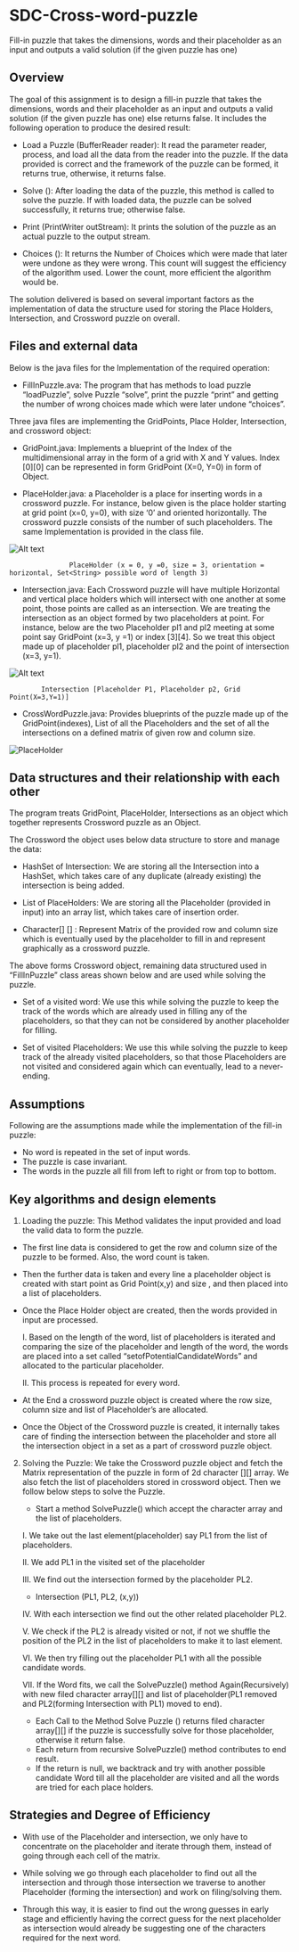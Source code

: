 # SDC-Cross-word-puzzle
Fill-in puzzle that takes the dimensions, words and their placeholder as an input and outputs a valid solution (if the given puzzle has one)


## Overview
 
The goal of this assignment is to design a fill-in puzzle that takes the dimensions, words and their placeholder as an input and outputs a valid solution (if the given puzzle has one) else returns false. It includes the following operation to produce the desired result:
 
* Load a Puzzle (BufferReader reader): 
It read the parameter reader, process, and load all the data from the reader into the puzzle. If the data provided is correct and the framework of the puzzle can be formed, it returns true, otherwise, it returns false.

* Solve ():
After loading the data of the puzzle, this method is called to solve the puzzle. If with loaded data, the puzzle can be solved successfully, it returns true; otherwise false. 
 
* Print (PrintWriter outStream):
It prints the solution of the puzzle as an actual puzzle to the output stream.
 
* Choices ():
It returns the Number of Choices which were made that later were undone as they were wrong. This count will suggest the efficiency of the algorithm used. Lower the count, more efficient the algorithm would be.
 
 
The solution delivered is based on several important factors as the implementation of data the structure used for storing the Place Holders, Intersection, and Crossword puzzle on overall.
 
 
## Files and external data
 
Below is the java files for the Implementation of the required operation:
 
* FillInPuzzle.ava:  The program that has methods to load puzzle “loadPuzzle”, solve Puzzle “solve”, print the puzzle “print” and getting the number of wrong choices made which were later undone “choices”.
 
 
Three java files are implementing the GridPoints, Place Holder, Intersection, and crossword object:
 
* GridPoint.java: Implements a blueprint of the Index of the multidimensional array in the form of a grid with X and Y values. Index [0][0] can be represented in form GridPoint (X=0, Y=0) in form of Object.


* PlaceHolder.java: a Placeholder is a place for inserting words in a crossword puzzle. For instance, below given is the place holder starting at grid point (x=0, y=0), with size ‘0’ and oriented horizontally. The crossword puzzle consists of the number of such placeholders. The same Implementation is provided in the class file.

![Alt text](https://github.com/mchaturv/SDC-Cross-word-puzzle/blob/master/images/placeholder.PNG)


	               PlaceHolder (x = 0, y =0, size = 3, orientation = horizontal, Set<String> possible word of length 3)
		       
* Intersection.java: Each Crossword puzzle will have multiple Horizontal and vertical place holders which will intersect with one another at some point, those points are called as an intersection. We are treating the intersection as an object formed by two placeholders at point.
For instance, below are the two Placeholder pl1 and pl2 meeting at some point say
GridPoint (x=3, y =1) or index [3][4]. So we treat this object made up of placeholder pl1, placeholder pl2 and the point of intersection (x=3, y=1).
 
 ![Alt text](https://github.com/mchaturv/SDC-Cross-word-puzzle/blob/master/images/intersection.PNG)
 	
 
 			Intersection [Placeholder P1, Placeholder p2, Grid Point(X=3,Y=1)]
 
 

* CrossWordPuzzle.java: Provides blueprints of the puzzle made up of the GridPoint(indexes), List of all the Placeholders and the set of all the intersections on a defined matrix of given row and column size.

![PlaceHolder](https://github.com/mchaturv/SDC-Cross-word-puzzle/blob/master/images/crossword.PNG)



## Data structures and their relationship with each other
 
The program treats GridPoint, PlaceHolder, Intersections as an object which together represents Crossword puzzle as an Object.
 
The Crossword the object uses below data structure to store and manage the data:
 
*  HashSet of Intersection: We are storing all the Intersection into a HashSet, which takes care of any duplicate (already existing) the intersection is being added.
 
 
* List of PlaceHolders: We are storing all the Placeholder (provided in input) into an array list, which takes care of insertion order.
 
 
* Character[] [] : Represent Matrix of the provided row and column size which is eventually used by the placeholder to fill in  and represent graphically as a crossword puzzle.
        
The above forms Crossword object, remaining data structured used in “FillInPuzzle” class areas shown below and are used while solving the puzzle.
 
* Set of a visited word: We use this while solving the puzzle to keep the track of the words which are already used in filling any of the placeholders, so that they can not be considered by another placeholder for filling.
           
* Set of visited Placeholders: We use this while solving the puzzle to keep track of the already visited placeholders, so that those Placeholders are not visited and considered again which can eventually, lead to a never-ending.
 
 
##  Assumptions
 
Following are the assumptions made while the implementation of the fill-in puzzle:
 
* No word is repeated in the set of input words.
* The puzzle is case invariant.
* The words in the puzzle all fill from left to right or from top to bottom.
 
 
 
## Key algorithms and design elements
 
1. Loading the puzzle: This Method validates the input provided and load the valid data to form the puzzle. 

  * The first line data is considered to get the row and column size of the puzzle to be formed. Also, the word count is taken.
  
  * Then the further data is taken and every line a placeholder object is created with start point as Grid Point(x,y) and size , and then placed into a list of placeholders.
  
  * Once the Place Holder object are created, then the words provided in input are processed.
  
	I. Based on the length of the word, list of placeholders is iterated and comparing the size of the placeholder and length of the word, the words are placed into a set               called “setofPotentialCandidateWords” and allocated to the particular placeholder. 

	II. This process is repeated for every word.
    
  * At the End a crossword puzzle object is created where the row size, column size and list of Placeholder’s are allocated.

  * Once the Object of the Crossword puzzle is created, it internally takes care of finding the intersection between the placeholder and store all the intersection object in a       set as a part of crossword puzzle object.



2. Solving the Puzzle: We take the Crossword puzzle object and fetch the Matrix representation of the puzzle in form of 2d character [][] array. We also fetch the list of placeholders stored in crossword object. Then we follow below steps to solve the Puzzle.

    * Start a method SolvePuzzle() which accept the character array and the list of placeholders.
    
	I. We take out the last element(placeholder) say PL1 from the list of placeholders.

	II. We add PL1 in the visited set of the placeholder

	III. We find out the intersection formed by the placeholder PL2.
	  -  Intersection (PL1, PL2, (x,y)) 

	IV. With each intersection we find out the other related placeholder PL2.

	V. We check if the PL2 is already visited or not, if not we shuffle the position of the PL2 in the list of placeholders to make it to last element.

	VI. We then try filling out the placeholder PL1 with all the possible candidate words.

	VII. If the Word fits, we call the SolvePuzzle() method Again(Recursively) with new filed character array[][] and list of placeholder(PL1 removed and  PL2(forming   		Intersection with PL1) moved to end).
          
    * Each Call to the Method Solve Puzzle () returns filed character array[][] if the puzzle is successfully solve for those placeholder, otherwise it return false.
    * Each return from recursive SolvePuzzle() method contributes to end result.
    * If the return is null, we backtrack and try with another possible candidate Word till all the placeholder are visited and all the words are tried for each place                 holders.
 

## Strategies and Degree of Efficiency

   * With use of the Placeholder and intersection, we only have to concentrate on the placeholder and iterate through them, instead of going through each cell of the matrix.

   * While solving we go through each placeholder to find out all the intersection and through those intersection we traverse to another Placeholder (forming the intersection)        and work on filing/solving them.

   * Through this way, it is easier to find out the wrong guesses in early stage and efficiently having the correct guess for the next placeholder as intersection would already      be suggesting one of the characters required for the next word. 
 

